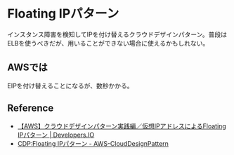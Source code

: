 # Floating IPパターン

インスタンス障害を検知してIPを付け替えるクラウドデザインパターン。普段はELBを使うべきだが、用いることができない場合に使えるかもしれない。

## AWSでは 
EIPを付け替えることになるが、数秒かかる。

## Reference
- [【AWS】クラウドデザインパターン実践編／仮想IPアドレスによるFloating IPパターン | Developers.IO](https://dev.classmethod.jp/articles/aws-cdp-floating-ip-pattern/)
- [CDP:Floating IPパターン - AWS-CloudDesignPattern](http://aws.clouddesignpattern.org/index.php/CDP:Floating_IP%E3%83%91%E3%82%BF%E3%83%BC%E3%83%B3)